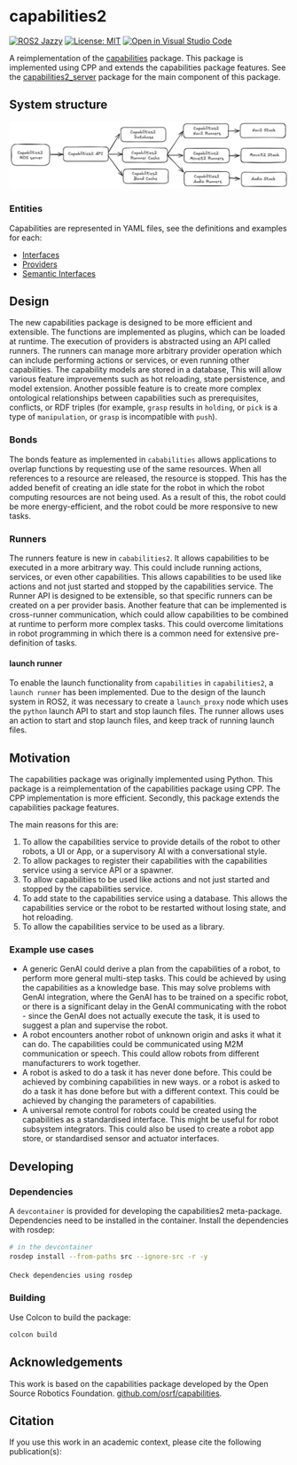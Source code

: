 # capabilities2

[![ROS2 Jazzy](https://img.shields.io/badge/ROS2-Jazzy-blue)](https://index.ros.org/doc/ros2/Releases/)
[![License: MIT](https://img.shields.io/badge/License-MIT-yellow.svg)](https://opensource.org/licenses/MIT)
[![Open in Visual Studio Code](https://img.shields.io/badge/vscode-dev-blue)](https://open.vscode.dev/airesearchlab/capabilities2)
<!-- [![codecov](https://codecov.io/gh/airesearchlab/capabilities2/branch/main/graph/badge.svg?token=3ZQZQZQZQZ)](https://codecov.io/gh/airesearchlab/capabilities2) -->

A reimplementation of the [capabilities](https://github.com/osrf/capabilities) package. This package is implemented using CPP and extends the capabilities package features. See the [capabilities2_server](./capabilities2_server/readme.md) package for the main component of this package.

## System structure

![System Structure](./docs/images/system-structure.png)

### Entities

Capabilities are represented in YAML files, see the definitions and examples for each:

- [Interfaces](./docs/interfaces.md)
- [Providers](./docs/providers.md)
- [Semantic Interfaces](./docs/semantic_interfaces.md)

## Design

The new capabilities package is designed to be more efficient and extensible. The functions are implemented as plugins, which can be loaded at runtime. The execution of providers is abstracted using an API called runners. The runners can manage more arbitrary provider operation which can include performing actions or services, or even running other capabilities. The capability models are stored in a database, This will allow various feature improvements such as hot reloading, state persistence, and model extension. Another possible feature is to create more complex ontological relationships between capabilities such as prerequisites, conflicts, or RDF triples (for example, `grasp` results in `holding`, or `pick` is a type of `manipulation`, or `grasp` is incompatible with `push`).

### Bonds

The bonds feature as implemented in `cababilities` allows applications to overlap functions by requesting use of the same resources. When all references to a resource are released, the resource is stopped. This has the added benefit of creating an idle state for the robot in which the robot computing resources are not being used. As a result of this, the robot could be more energy-efficient, and the robot could be more responsive to new tasks.

### Runners

The runners feature is new in `cababilities2`. It allows capabilities to be executed in a more arbitrary way. This could include running actions, services, or even other capabilities. This allows capabilities to be used like actions and not just started and stopped by the capabilities service. The Runner API is designed to be extensible, so that specific runners can be created on a per provider basis. Another feature that can be implemented is cross-runner communication, which could allow capabilities to be combined at runtime to perform more complex tasks. This could overcome limitations in robot programming in which there is a common need for extensive pre-definition of tasks.

#### launch runner

To enable the launch functionality from `capabilities` in `capabilities2`, a `launch runner` has been implemented. Due to the design of the launch system in ROS2, it was necessary to create a `launch_proxy` node which uses the `python` launch API to start and stop launch files. The runner allows uses an action to start and stop launch files, and keep track of running launch files.

## Motivation

The capabilities package was originally implemented using Python. This package is a reimplementation of the capabilities package using CPP. The CPP implementation is more efficient. Secondly, this package extends the capabilities package features.

The main reasons for this are:

1. To allow the capabilities service to provide details of the robot to other robots, a UI or App, or a supervisory AI with a conversational style.
1. To allow packages to register their capabilities with the capabilities service using a service API or a spawner.
1. To allow capabilities to be used like actions and not just started and stopped by the capabilities service.
1. To add state to the capabilities service using a database. This allows the capabilities service or the robot to be restarted without losing state, and hot reloading.
1. To allow the capabilities service to be used as a library.

### Example use cases

- A generic GenAI could derive a plan from the capabilities of a robot, to perform more general multi-step tasks. This could be achieved by using the capabilities as a knowledge base. This may solve problems with GenAI integration, where the GenAI has to be trained on a specific robot, or there is a significant delay in the GenAI communicating with the robot - since the GenAI does not actually execute the task, it is used to suggest a plan and supervise the robot.
- A robot encounters another robot of unknown origin and asks it what it can do. The capabilities could be communicated using M2M communication or speech. This could allow robots from different manufacturers to work together.
- A robot is asked to do a task it has never done before. This could be achieved by combining capabilities in new ways. or a robot is asked to do a task it has done before but with a different context. This could be achieved by changing the parameters of capabilities.
- A universal remote control for robots could be created using the capabilities as a standardised interface. This might be useful for robot subsystem integrators. This could also be used to create a robot app store, or standardised sensor and actuator interfaces.

## Developing

### Dependencies

A `devcontainer` is provided for developing the capabilities2 meta-package. Dependencies need to be installed in the container. Install the dependencies with rosdep:

```bash
# in the devcontainer
rosdep install --from-paths src --ignore-src -r -y

Check dependencies using rosdep
```

### Building

Use Colcon to build the package:

```bash
colcon build
```

## Acknowledgements

This work is based on the capabilities package developed by the Open Source Robotics Foundation. [github.com/osrf/capabilities](https://github.com/osrf/capabilities).

## Citation

If you use this work in an academic context, please cite the following publication(s):
